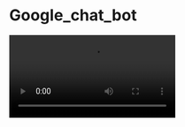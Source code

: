 # Google_chat_bot

![Video Thumbnail](https://github.com/rohansb10/Google_chat_bot/blob/main/show_video.mp4)